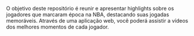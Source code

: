 O objetivo deste repositório é reunir e apresentar highlights sobre os jogadores que marcaram época na NBA, destacando suas jogadas memoráveis. Através de uma aplicação web, você poderá assistir a vídeos dos melhores momentos de cada jogador.
